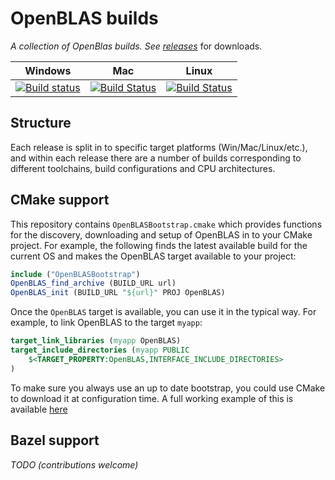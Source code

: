 # OpenBLAS builds
_A collection of OpenBlas builds. See [releases](https://github.com/rayglover-ibm/openblas-ci/releases)_ for downloads.

| Windows | Mac | Linux |
|---------|-----|-------|
| [![Build status](https://ci.appveyor.com/api/projects/status/3iqhqm7xcol1dvxb/branch/master?svg=true)](https://ci.appveyor.com/project/rayglover-ibm/openblas-ci/branch/master) | [![Build Status](https://travis-ci.org/rayglover-ibm/openblas-ci.svg?branch=master)](https://travis-ci.org/rayglover-ibm/openblas-ci) | [![Build Status](https://travis-ci.org/rayglover-ibm/openblas-ci.svg?branch=master)](https://travis-ci.org/rayglover-ibm/openblas-ci) |

## Structure

Each release is split in to specific target platforms (Win/Mac/Linux/etc.), and within each release there are a number of builds corresponding to different toolchains, build configurations and CPU architectures.

## CMake support

This repository contains `OpenBLASBootstrap.cmake` which provides functions for the discovery, downloading and setup of OpenBLAS in to your CMake project. For example, the following finds the latest available build for the current OS and makes the OpenBLAS target available to your project:

```cmake
include ("OpenBLASBootstrap")
OpenBLAS_find_archive (BUILD_URL url)
OpenBLAS_init (BUILD_URL "${url}" PROJ OpenBLAS)
```

Once the `OpenBLAS` target is available, you can use it in the typical way. For example, to link OpenBLAS to the target `myapp`:

```cmake
target_link_libraries (myapp OpenBLAS)
target_include_directories (myapp PUBLIC
    $<TARGET_PROPERTY:OpenBLAS,INTERFACE_INCLUDE_DIRECTORIES>
)
```

To make sure you always use an up to date bootstrap, you could use CMake to download it at configuration time. A full working example of this is available [here](https://github.com/rayglover-ibm/sparse-solvers/blob/211bec856659b0ab68352e0eb27c71f8f8aff364/cmake/BlasUtils.cmake)

## Bazel support

_TODO (contributions welcome)_
